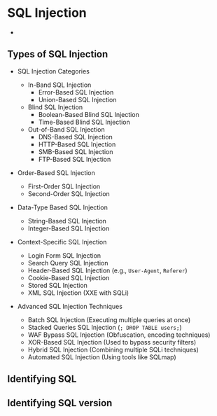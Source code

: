 # SQL Injection

- [](#)

## Types of SQL Injection

- SQL Injection Categories  
  - In-Band SQL Injection  
    - Error-Based SQL Injection  
    - Union-Based SQL Injection  
  - Blind SQL Injection  
    - Boolean-Based Blind SQL Injection  
    - Time-Based Blind SQL Injection  
  - Out-of-Band SQL Injection  
    - DNS-Based SQL Injection  
    - HTTP-Based SQL Injection  
    - SMB-Based SQL Injection  
    - FTP-Based SQL Injection  

- Order-Based SQL Injection
  - First-Order SQL Injection  
  - Second-Order SQL Injection  

- Data-Type Based SQL Injection
  - String-Based SQL Injection  
  - Integer-Based SQL Injection  

- Context-Specific SQL Injection
  - Login Form SQL Injection  
  - Search Query SQL Injection  
  - Header-Based SQL Injection (e.g., `User-Agent`, `Referer`)  
  - Cookie-Based SQL Injection  
  - Stored SQL Injection  
  - XML SQL Injection (XXE with SQLi)  

- Advanced SQL Injection Techniques
  - Batch SQL Injection (Executing multiple queries at once)  
  - Stacked Queries SQL Injection (`; DROP TABLE users;`)  
  - WAF Bypass SQL Injection (Obfuscation, encoding techniques)  
  - XOR-Based SQL Injection (Used to bypass security filters)  
  - Hybrid SQL Injection (Combining multiple SQLi techniques)  
  - Automated SQL Injection (Using tools like SQLmap)  

## Identifying SQL 
## Identifying SQL version




